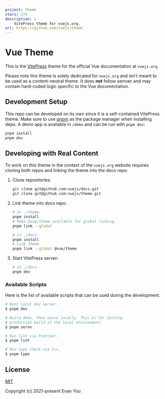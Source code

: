 ```yaml
---
project: theme
stars: 274
description: |-
    VitePress theme for vuejs.org.
url: https://github.com/vuejs/theme
---
```


# Vue Theme

This is the [VitePress](https://vitepress.vuejs.org/) theme for the official Vue documentation at `vuejs.org`.

Please note this theme is solely dedicated for `vuejs.org` and isn't meant to be used as a content-neutral theme. It does **not** follow semver and may contain hard-coded logic specific to the Vue documentation.

## Development Setup

This repo can be developed on its own since it is a self-contained VitePress theme. Make sure to use [pnpm](https://pnpm.io/) as the package manager when installing deps. A demo app is available in `/demo` and can be run with `pnpm dev`:

```bash
pnpm install
pnpm dev
```

## Developing with Real Content

To work on this theme in the context of the `vuejs.org` website requires cloning both repos and linking the theme into the docs repo:

1. Clone repositories:

   ```bash
   git clone git@github.com:vuejs/docs.git
   git clone git@github.com:vuejs/theme.git
   ```

2. Link theme into docs repo:

   ```bash
   # In ./theme
   pnpm install
   # Make @vue/theme available for global linking
   pnpm link --global

   # in ./docs
   pnpm install
   # Link theme
   pnpm link --global @vue/theme
   ```

3. Start VitePress server:

   ```bash
   # in ./docs
   pnpm dev
   ```

### Available Scripts

Here is the list of available scripts that can be used during the development.

```bash
# Boot local dev server.
$ pnpm dev

# Build demo, then serve locally. This is for testing
# production build in the local environment.
$ pnpm serve

# Run lint via Prettier.
$ pnpm lint

# Run type check via tsc.
$ pnpm type
```

## License

[MIT](http://opensource.org/licenses/MIT)

Copyright (c) 2021-present Evan You

